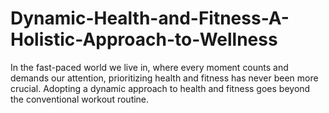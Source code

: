 # Dynamic-Health-and-Fitness-A-Holistic-Approach-to-Wellness
In the fast-paced world we live in, where every moment counts and demands our attention, prioritizing health and fitness has never been more crucial. Adopting a dynamic approach to health and fitness goes beyond the conventional workout routine.
